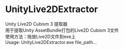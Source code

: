 # UnityLive2DExtractor
Unity Live2D Cubism 3 提取器  
用于提取Unity AssetBundle打包的Live2D Cubism 3文件  
使用方法：拖放Live2D文件到exe上  
Usage: UnityLive2DExtractor.exe file_path...  
